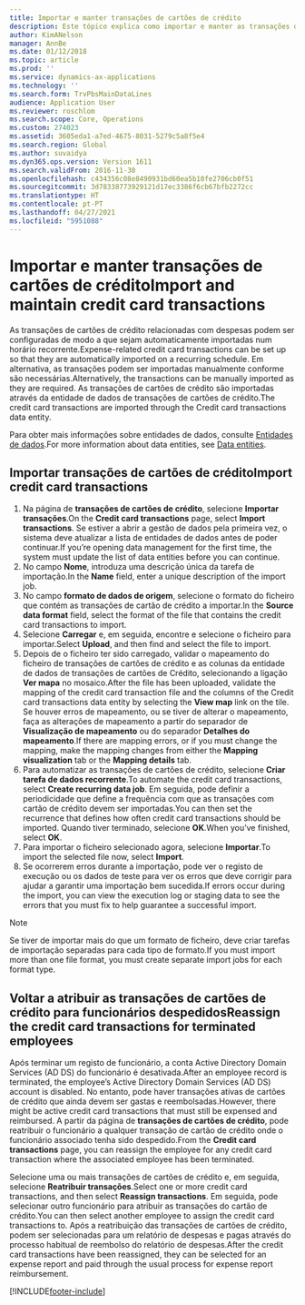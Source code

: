```yaml
---
title: Importar e manter transações de cartões de crédito
description: Este tópico explica como importar e manter as transações de cartões de crédito relacionados com despesas. Estas transações podem ser configuradas de modo a que sejam automaticamente importadas numa agenda recorrente, ou podem ser importadas manualmente conforme são necessárias.
author: KimANelson
manager: AnnBe
ms.date: 01/12/2018
ms.topic: article
ms.prod: ''
ms.service: dynamics-ax-applications
ms.technology: ''
ms.search.form: TrvPbsMainDataLines
audience: Application User
ms.reviewer: roschlom
ms.search.scope: Core, Operations
ms.custom: 274023
ms.assetid: 3605eda1-a7ed-4675-8031-5279c5a8f5e4
ms.search.region: Global
ms.author: suvaidya
ms.dyn365.ops.version: Version 1611
ms.search.validFrom: 2016-11-30
ms.openlocfilehash: c434356c08e8490931bd60ea5b10fe2706cb0f51
ms.sourcegitcommit: 3d78338773929121d17ec3386f6cb67bfb2272cc
ms.translationtype: HT
ms.contentlocale: pt-PT
ms.lasthandoff: 04/27/2021
ms.locfileid: "5951088"
---
```

# <a name="import-and-maintain-credit-card-transactions"></a><span data-ttu-id="b4c35-104">Importar e manter transações de cartões de crédito</span><span class="sxs-lookup"><span data-stu-id="b4c35-104">Import and maintain credit card transactions</span></span>

<span data-ttu-id="b4c35-105">As transações de cartões de crédito relacionadas com despesas podem ser configuradas de modo a que sejam automaticamente importadas num horário recorrente.</span><span class="sxs-lookup"><span data-stu-id="b4c35-105">Expense-related credit card transactions can be set up so that they are automatically imported on a recurring schedule.</span></span> <span data-ttu-id="b4c35-106">Em alternativa, as transações podem ser importadas manualmente conforme são necessárias.</span><span class="sxs-lookup"><span data-stu-id="b4c35-106">Alternatively, the transactions can be manually imported as they are required.</span></span> <span data-ttu-id="b4c35-107">As transações de cartões de crédito são importadas através da entidade de dados de transações de cartões de crédito.</span><span class="sxs-lookup"><span data-stu-id="b4c35-107">The credit card transactions are imported through the Credit card transactions data entity.</span></span>

<span data-ttu-id="b4c35-108">Para obter mais informações sobre entidades de dados, consulte [Entidades de dados](/dynamics365/fin-ops-core/dev-itpro/data-entities/data-entities).</span><span class="sxs-lookup"><span data-stu-id="b4c35-108">For more information about data entities, see [Data entities](/dynamics365/fin-ops-core/dev-itpro/data-entities/data-entities).</span></span>

## <a name="import-credit-card-transactions"></a><span data-ttu-id="b4c35-109">Importar transações de cartões de crédito</span><span class="sxs-lookup"><span data-stu-id="b4c35-109">Import credit card transactions</span></span>

1. <span data-ttu-id="b4c35-110">Na página de **transações de cartões de crédito**, selecione **Importar transações**.</span><span class="sxs-lookup"><span data-stu-id="b4c35-110">On the **Credit card transactions** page, select **Import transactions**.</span></span> <span data-ttu-id="b4c35-111">Se estiver a abrir a gestão de dados pela primeira vez, o sistema deve atualizar a lista de entidades de dados antes de poder continuar.</span><span class="sxs-lookup"><span data-stu-id="b4c35-111">If you’re opening data management for the first time, the system must update the list of data entities before you can continue.</span></span>
2. <span data-ttu-id="b4c35-112">No campo **Nome**, introduza uma descrição única da tarefa de importação.</span><span class="sxs-lookup"><span data-stu-id="b4c35-112">In the **Name** field, enter a unique description of the import job.</span></span>
3. <span data-ttu-id="b4c35-113">No campo **formato de dados de origem**, selecione o formato do ficheiro que contém as transações de cartão de crédito a importar.</span><span class="sxs-lookup"><span data-stu-id="b4c35-113">In the **Source data format** field, select the format of the file that contains the credit card transactions to import.</span></span>
4. <span data-ttu-id="b4c35-114">Selecione **Carregar** e, em seguida, encontre e selecione o ficheiro para importar.</span><span class="sxs-lookup"><span data-stu-id="b4c35-114">Select **Upload**, and then find and select the file to import.</span></span>
5. <span data-ttu-id="b4c35-115">Depois de o ficheiro ter sido carregado, validar o mapeamento do ficheiro de transações de cartões de crédito e as colunas da entidade de dados de transações de cartões de Crédito, selecionando a ligação **Ver mapa** no mosaico.</span><span class="sxs-lookup"><span data-stu-id="b4c35-115">After the file has been uploaded, validate the mapping of the credit card transaction file and the columns of the Credit card transactions data entity by selecting the **View map** link on the tile.</span></span> <span data-ttu-id="b4c35-116">Se houver erros de mapeamento, ou se tiver de alterar o mapeamento, faça as alterações de mapeamento a partir do separador de **Visualização de mapeamento** ou do separador **Detalhes do mapeamento**.</span><span class="sxs-lookup"><span data-stu-id="b4c35-116">If there are mapping errors, or if you must change the mapping, make the mapping changes from either the **Mapping visualization** tab or the **Mapping details** tab.</span></span>
6. <span data-ttu-id="b4c35-117">Para automatizar as transações de cartões de crédito, selecione **Criar tarefa de dados recorrente**.</span><span class="sxs-lookup"><span data-stu-id="b4c35-117">To automate the credit card transactions, select **Create recurring data job**.</span></span> <span data-ttu-id="b4c35-118">Em seguida, pode definir a periodicidade que define a frequência com que as transações com cartão de crédito devem ser importadas.</span><span class="sxs-lookup"><span data-stu-id="b4c35-118">You can then set the recurrence that defines how often credit card transactions should be imported.</span></span> <span data-ttu-id="b4c35-119">Quando tiver terminado, selecione **OK**.</span><span class="sxs-lookup"><span data-stu-id="b4c35-119">When you’ve finished, select **OK**.</span></span>
7. <span data-ttu-id="b4c35-120">Para importar o ficheiro selecionado agora, selecione **Importar**.</span><span class="sxs-lookup"><span data-stu-id="b4c35-120">To import the selected file now, select **Import**.</span></span>
8. <span data-ttu-id="b4c35-121">Se ocorrerem erros durante a importação, pode ver o registo de execução ou os dados de teste para ver os erros que deve corrigir para ajudar a garantir uma importação bem sucedida.</span><span class="sxs-lookup"><span data-stu-id="b4c35-121">If errors occur during the import, you can view the execution log or staging data to see the errors that you must fix to help guarantee a successful import.</span></span>

> [!NOTE]
> <span data-ttu-id="b4c35-122">Se tiver de importar mais do que um formato de ficheiro, deve criar tarefas de importação separadas para cada tipo de formato.</span><span class="sxs-lookup"><span data-stu-id="b4c35-122">If you must import more than one file format, you must create separate import jobs for each format type.</span></span>

## <a name="reassign-the-credit-card-transactions-for-terminated-employees"></a><span data-ttu-id="b4c35-123">Voltar a atribuir as transações de cartões de crédito para funcionários despedidos</span><span class="sxs-lookup"><span data-stu-id="b4c35-123">Reassign the credit card transactions for terminated employees</span></span>

<span data-ttu-id="b4c35-124">Após terminar um registo de funcionário, a conta Active Directory Domain Services (AD DS) do funcionário é desativada.</span><span class="sxs-lookup"><span data-stu-id="b4c35-124">After an employee record is terminated, the employee’s Active Directory Domain Services (AD DS) account is disabled.</span></span> <span data-ttu-id="b4c35-125">No entanto, pode haver transações ativas de cartões de crédito que ainda devem ser gastas e reembolsadas.</span><span class="sxs-lookup"><span data-stu-id="b4c35-125">However, there might be active credit card transactions that must still be expensed and reimbursed.</span></span> <span data-ttu-id="b4c35-126">A partir da página de **transações de cartões de crédito**, pode reatribuir o funcionário a qualquer transação de cartão de crédito onde o funcionário associado tenha sido despedido.</span><span class="sxs-lookup"><span data-stu-id="b4c35-126">From the **Credit card transactions** page, you can reassign the employee for any credit card transaction where the associated employee has been terminated.</span></span>

<span data-ttu-id="b4c35-127">Selecione uma ou mais transações de cartões de crédito e, em seguida, selecione **Reatribuir transações**.</span><span class="sxs-lookup"><span data-stu-id="b4c35-127">Select one or more credit card transactions, and then select **Reassign transactions**.</span></span> <span data-ttu-id="b4c35-128">Em seguida, pode selecionar outro funcionário para atribuir as transações do cartão de crédito.</span><span class="sxs-lookup"><span data-stu-id="b4c35-128">You can then select another employee to assign the credit card transactions to.</span></span> <span data-ttu-id="b4c35-129">Após a reatribuição das transações de cartões de crédito, podem ser selecionadas para um relatório de despesas e pagas através do processo habitual de reembolso do relatório de despesas.</span><span class="sxs-lookup"><span data-stu-id="b4c35-129">After the credit card transactions have been reassigned, they can be selected for an expense report and paid through the usual process for expense report reimbursement.</span></span>


[!INCLUDE[footer-include](../includes/footer-banner.md)]